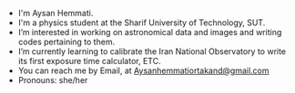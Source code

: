 - I'm Aysan Hemmati.
- I'm a physics student at the Sharif University of Technology, SUT.
- I’m interested in working on astronomical data and images and writing codes pertaining to them. 
- I’m currently learning to calibrate the Iran National Observatory to write its first exposure time calculator, ETC.
- You can reach me by Email, at Aysanhemmatiortakand@gmail.com
- Pronouns: she/her
